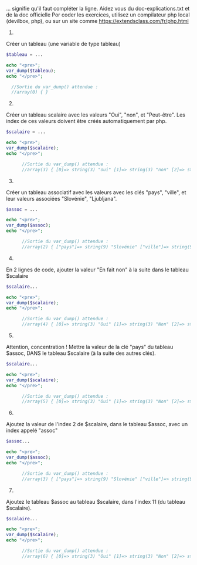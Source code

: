 ... signifie qu'il faut compléter la ligne. Aidez vous du doc-explications.txt et de la doc officielle
Por coder les exercices, utilisez un compilateur php local (devilbox, php), ou sur un site comme https://extendsclass.com/fr/php.html

1)
Créer un tableau (une variable de type tableau)

```php
$tableau = ...

echo "<pre>";
var_dump($tableau);
echo "</pre>";

  //Sortie du var_dump() attendue :
  //array(0) { } 
```

2)
Créer un tableau scalaire avec les valeurs "Oui", "non", et "Peut-être". Les index de ces valeurs doivent être créés automatiquement par php.

```php
$scalaire = ...

echo "<pre>";
var_dump($scalaire);
echo "</pre>";

      //Sortie du var_dump() attendue :
      //array(3) { [0]=> string(3) "oui" [1]=> string(3) "non" [2]=> string(10) "peut-être" }
```

3)
Créer un tableau associatif avec les valeurs avec les clés "pays", "ville", et leur valeurs associées "Slovénie", "Ljubljana".

```php
$assoc = ...

echo "<pre>";
var_dump($assoc);
echo "</pre>";

      //Sortie du var_dump() attendue :
      //array(2) { ["pays"]=> string(9) "Slovénie" ["ville"]=> string(9) "Ljubljana" } 
```


4)
En 2 lignes de code, ajouter la valeur "En fait non" à la suite dans le tableau $scalaire

```php
$scalaire...

echo "<pre>";
var_dump($scalaire);
echo "</pre>";

      //Sortie du var_dump() attendue :
      //array(4) { [0]=> string(3) "Oui" [1]=> string(3) "Non" [2]=> string(10) "Peut-être" [3]=> string(11) "En fait non" }
```

5)
Attention, concentration !
Mettre la valeur de la clé "pays" du tableau $assoc, DANS le tableau $scalaire (à la suite des autres clés).

```php
$scalaire...

echo "<pre>";
var_dump($scalaire);
echo "</pre>";

      //Sortie du var_dump() attendue :
      //array(5) { [0]=> string(3) "Oui" [1]=> string(3) "Non" [2]=> string(10) "Peut-être" [3]=> string(11) "En fait non" [4]=> string(9) "Slovénie" } 
```

6)
Ajoutez la valeur de l'index 2 de $scalaire, dans le tableau $assoc, avec un index appelé "assoc"

```php
$assoc...

echo "<pre>";
var_dump($assoc);
echo "</pre>";

      //Sortie du var_dump() attendue :
      //array(3) { ["pays"]=> string(9) "Slovénie" ["ville"]=> string(9) "Ljubljana" ["assoc"]=> string(10) "Peut-être" } 
```

7)
Ajoutez le tableau $assoc au tableau $scalaire, dans l'index 11 (du tableau $scalaire).

```php
$scalaire...

echo "<pre>";
var_dump($scalaire);
echo "</pre>";

      //Sortie du var_dump() attendue :
      //array(6) { [0]=> string(3) "Oui" [1]=> string(3) "Non" [2]=> string(10) "Peut-être" [3]=> string(11) "En fait non" [4]=> string(9) "Slovénie" [11]=> array(3) { ["pays"]=> string(9) "Slovénie" ["ville"]=> string(9) "Ljubljana" ["assoc"]=> string(10) "Peut-être" } } 
```